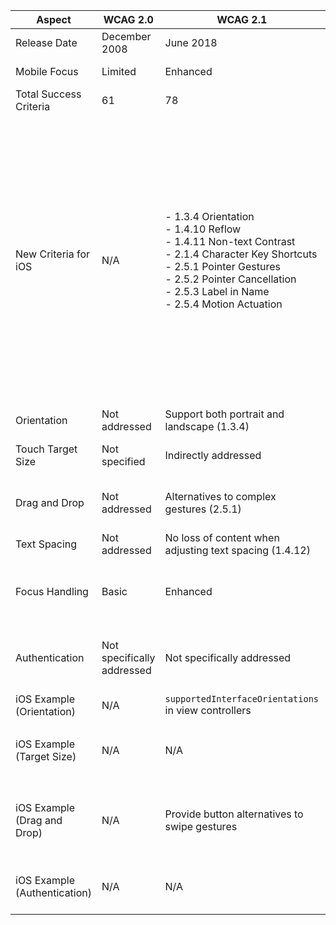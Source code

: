 | Aspect | WCAG 2.0 | WCAG 2.1 | WCAG 2.2 |
|--------|----------|----------|----------|
| Release Date | December 2008 | June 2018 | Expected 2023 |
| Mobile Focus | Limited | Enhanced | Further Enhanced |
| Total Success Criteria | 61 | 78 | 87 |
| New Criteria for iOS | N/A | - 1.3.4 Orientation<br>- 1.4.10 Reflow<br>- 1.4.11 Non-text Contrast<br>- 2.1.4 Character Key Shortcuts<br>- 2.5.1 Pointer Gestures<br>- 2.5.2 Pointer Cancellation<br>- 2.5.3 Label in Name<br>- 2.5.4 Motion Actuation | - 2.4.11 Focus Not Obscured (Minimum)<br>- 2.4.12 Focus Not Obscured (Enhanced)<br>- 2.5.7 Dragging Movements<br>- 2.5.8 Target Size (Minimum)<br>- 3.2.6 Consistent Help<br>- 3.3.7 Redundant Entry<br>- 3.3.8 Accessible Authentication |
| Orientation | Not addressed | Support both portrait and landscape (1.3.4) | Maintained from 2.1 |
| Touch Target Size | Not specified | Indirectly addressed | Minimum size of 24x24 CSS pixels (2.5.8) |
| Drag and Drop | Not addressed | Alternatives to complex gestures (2.5.1) | Alternatives for dragging movements (2.5.7) |
| Text Spacing | Not addressed | No loss of content when adjusting text spacing (1.4.12) | Maintained from 2.1 |
| Focus Handling | Basic | Enhanced | Focus should not be fully obscured (2.4.11, 2.4.12) |
| Authentication | Not specifically addressed | Not specifically addressed | Cognitive function test alternatives required (3.3.8) |
| iOS Example (Orientation) | N/A | `supportedInterfaceOrientations` in view controllers | Maintained from 2.1 |
| iOS Example (Target Size) | N/A | N/A | Use `CGSize(width: 44, height: 44)` for touch targets |
| iOS Example (Drag and Drop) | N/A | Provide button alternatives to swipe gestures | Implement both drag-drop and button-based item movement |
| iOS Example (Authentication) | N/A | N/A | Implement biometric authentication options |
